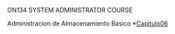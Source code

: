 ON134 SYSTEM ADMINISTRATOR COURSE


Administracion de Almacenamiento Basico
*[Capitulo06](https://github.com/jaimemarianoz/on134/wiki/6.-Administracion-de-almacenamiento-basico)
